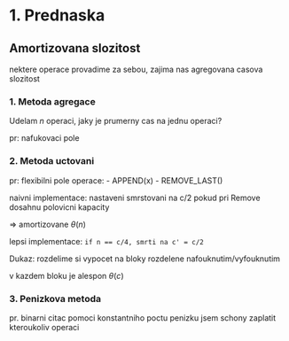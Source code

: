 # 1. Prednaska

## Amortizovana slozitost
nektere operace provadime za sebou, zajima nas agregovana casova slozitost

### 1. Metoda agregace
Udelam $n$ operaci, jaky je prumerny cas na jednu operaci?

pr: nafukovaci pole

### 2. Metoda uctovani
pr: flexibilni pole
operace: 
    - APPEND(x)
    - REMOVE_LAST()
    
naivni implementace: nastaveni smrstovani na c/2
pokud pri Remove dosahnu polovicni kapacity

=> amortizovane $\theta(n)$

lepsi implementace:
```if n == c/4, smrti na c' = c/2```

Dukaz:
rozdelime si vypocet na bloky rozdelene nafouknutim/vyfouknutim

v kazdem bloku je alespon $\theta(c)$


### 3. Penizkova metoda
pr. binarni citac
pomoci konstantniho poctu penizku jsem schony zaplatit kteroukoliv operaci


